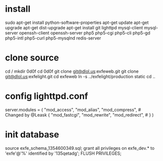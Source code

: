 # install
sudo apt-get install python-software-properties
apt-get update
apt-get upgrade
apt-get dist-upgrade
apt-get install git lighttpd mysql-client mysql-server openssh-client openssh-server php5 php5-cgi php5-cli php5-gd php5-intl php5-curl php5-mysqlnd redis-server
# clone source
cd /
mkdir 0d0f
cd 0d0f
git clone git@dlol.us:exfeweb.git
git clone git@dlol.us:exfelight.git
cd exfeweb
ln -s ../exfelight/production static
cd ..
# config lighttpd.conf
server.modules = (
        "mod_access",
        "mod_alias",
        "mod_compress",
        # Changed by @Leask {
        "mod_fastcgi",
        "mod_rewrite",
        "mod_redirect",
        # }
)
# init database
source exfe_schema_1354600349.sql;
grant all privileges on exfe_dev.* to 'exfe'@'%' identified by '135qetadg';
FLUSH PRIVILEGES;
